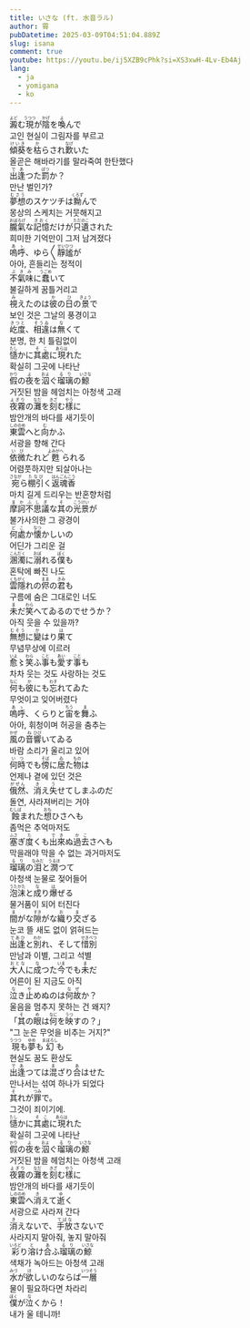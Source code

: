 ```yaml
---
title: いさな (ft. 水音ラル)
author: 霄
pubDatetime: 2025-03-09T04:51:04.889Z
slug: isana
comment: true
youtube: https://youtu.be/ij5XZB9cPhk?si=XS3xwH-4Lv-Eb4Aj
lang:
  - ja
  - yomigana
  - ko
---
```


<div>
    <div class="lang-ja"><ruby>澱<rp>(</rp><rt>よど</rt><rp>)</rp></ruby>む<ruby>現<rp>(</rp><rt>うつつ</rt><rp>)</rp></ruby>が<ruby>陰<rp>(</rp><rt>かげ</rt><rp>)</rp></ruby>を<ruby>喚<rp>(</rp><rt>よ</rt><rp>)</rp></ruby>んで</div>
    <div class="lang-ko">고인 현실이 그림자를 부르고</div>
</div>
<div>
    <div class="lang-ja"><ruby>傾葵<rp>(</rp><rt>けいき</rt><rp>)</rp></ruby>を<ruby>枯<rp>(</rp><rt>か</rt><rp>)</rp></ruby>らされ<ruby>歎<rp>(</rp><rt>なげ</rt><rp>)</rp></ruby>いた</div>
    <div class="lang-ko">올곧은 해바라기를 말라죽여 한탄했다</div>
</div>
<div>
    <div class="lang-ja"><ruby>出逢<rp>(</rp><rt>であ</rt><rp>)</rp></ruby>つた<ruby>罰<rp>(</rp><rt>ばつ</rt><rp>)</rp></ruby>か？</div>
    <div class="lang-ko">만난 벌인가?</div>
</div>

<div>
    <div class="lang-ja"><ruby>夢想<rp>(</rp><rt>むさう</rt><rp>)</rp></ruby>のスケツチは<ruby>黝<rp>(</rp><rt>くろず</rt><rp>)</rp></ruby>んで</div>
    <div class="lang-ko">몽상의 스케치는 거뭇해지고</div>
</div>
<div>
    <div class="lang-ja"><ruby>朧氣<rp>(</rp><rt>おぼろげ</rt><rp>)</rp></ruby>な<ruby>記憶<rp>(</rp><rt>きおく</rt><rp>)</rp></ruby>だけが<ruby>只<rp>(</rp><rt>ただ</rt><rp>)</rp></ruby><ruby>遺<rp>(</rp><rt>のこ</rt><rp>)</rp></ruby>された</div>
    <div class="lang-ko">희미한 기억만이 그저 남겨졌다</div>
</div>

<div>
    <div class="lang-ja"><ruby>嗚呼<rp>(</rp><rt>あゝ</rt><rp>)</rp></ruby>、ゆら〳〵<ruby>靜謐<rp>(</rp><rt>せいひつ</rt><rp>)</rp></ruby>が</div>
    <div class="lang-ko">아아, 흔들리는 정적이</div>
</div>
<div>
    <div class="lang-ja"><ruby>不氣味<rp>(</rp><rt>ぶきみ</rt><rp>)</rp></ruby>に<ruby>蠢<rp>(</rp><rt>うごめ</rt><rp>)</rp></ruby>いて</div>
    <div class="lang-ko">불길하게 꿈틀거리고</div>
</div>
<div>
    <div class="lang-ja"><ruby>視<rp>(</rp><rt>み</rt><rp>)</rp></ruby>えたのは<ruby>彼<rp>(</rp><rt>か</rt><rp>)</rp></ruby>の<ruby>日<rp>(</rp><rt>ひ</rt><rp>)</rp></ruby>の<ruby>景<rp>(</rp><rt>きょう</rt><rp>)</rp></ruby>で</div>
    <div class="lang-ko">보인 것은 그날의 풍경이고</div>
</div>
<div>
    <div class="lang-ja"><ruby>屹度<rp>(</rp><rt>きつと</rt><rp>)</rp></ruby>、<ruby>相違<rp>(</rp><rt>そうゐ</rt><rp>)</rp></ruby>は<ruby>無<rp>(</rp><rt>な</rt><rp>)</rp></ruby>くて</div>
    <div class="lang-ko">분명, 한 치 틀림없이</div>
</div>

<div>
    <div class="lang-ja"><ruby>慥<rp>(</rp><rt>たし</rt><rp>)</rp></ruby>かに<ruby>其處<rp>(</rp><rt>そこ</rt><rp>)</rp></ruby>に<ruby>現<rp>(</rp><rt>あらは</rt><rp>)</rp></ruby>れた</div>
    <div class="lang-ko">확실히 그곳에 나타난</div>
</div>
<div>
    <div class="lang-ja"><ruby>假<rp>(</rp><rt>かり</rt><rp>)</rp></ruby>の<ruby>夜<rp>(</rp><rt>よ</rt><rp>)</rp></ruby>を<ruby>泅<rp>(</rp><rt>およ</rt><rp>)</rp></ruby>ぐ<ruby>瑠璃<rp>(</rp><rt>るり</rt><rp>)</rp></ruby>の<ruby>鯨<rp>(</rp><rt>いさな</rt><rp>)</rp></ruby></div>
    <div class="lang-ko">거짓된 밤을 헤엄치는 아청색 고래</div>
</div>
<div>
    <div class="lang-ja"><ruby>夜霧<rp>(</rp><rt>よぎり</rt><rp>)</rp></ruby>の<ruby>灘<rp>(</rp><rt>なだ</rt><rp>)</rp></ruby>を<ruby>刻<rp>(</rp><rt>きざ</rt><rp>)</rp></ruby>む<ruby>樣<rp>(</rp><rt>やう</rt><rp>)</rp></ruby>に</div>
    <div class="lang-ko">밤안개의 바다를 새기듯이</div>
</div>
<div>
    <div class="lang-ja"><ruby>東雲<rp>(</rp><rt>しののめ</rt><rp>)</rp></ruby>へと<ruby>向<rp>(</rp><rt>む</rt><rp>)</rp></ruby>かふ</div>
    <div class="lang-ko">서광을 향해 간다</div>
</div>

<div>
    <div class="lang-ja"><ruby>依微<rp>(</rp><rt>いび</rt><rp>)</rp></ruby>たれど<ruby>甦<rp>(</rp><rt>よみがへ</rt><rp>)</rp></ruby>られる</div>
    <div class="lang-ko">어렴풋하지만 되살아나는</div>
</div>
<div>
    <div class="lang-ja"><ruby>宛<rp>(</rp><rt>さなが</rt><rp>)</rp></ruby>ら<ruby>棚引<rp>(</rp><rt>たなび</rt><rp>)</rp></ruby>く<ruby>返魂香<rp>(</rp><rt>はんごんこう</rt><rp>)</rp></ruby></div>
    <div class="lang-ko">마치 길게 드리우는 반혼향처럼</div>
</div>
<div>
    <div class="lang-ja"><ruby>摩訶不思議<rp>(</rp><rt>まかふしぎ</rt><rp>)</rp></ruby>な<ruby>其<rp>(</rp><rt>そ</rt><rp>)</rp></ruby>の<ruby>光景<rp>(</rp><rt>こうけい</rt><rp>)</rp></ruby>が</div>
    <div class="lang-ko">불가사의한 그 광경이</div>
</div>
<div>
    <div class="lang-ja"><ruby>何處<rp>(</rp><rt>どこ</rt><rp>)</rp></ruby>か<ruby>懐<rp>(</rp><rt>なつ</rt><rp>)</rp></ruby>かしいの</div>
    <div class="lang-ko">어딘가 그리운 걸</div>
</div>

<div>
    <div class="lang-ja"><ruby>溷濁<rp>(</rp><rt>こんだく</rt><rp>)</rp></ruby>に<ruby>溺<rp>(</rp><rt>おぼ</rt><rp>)</rp></ruby>れる<ruby>僕<rp>(</rp><rt>ぼく</rt><rp>)</rp></ruby>も</div>
    <div class="lang-ko">혼탁에 빠진 나도</div>
</div>
<div>
    <div class="lang-ja"><ruby>雲隱<rp>(</rp><rt>くもがく</rt><rp>)</rp></ruby>れの<ruby>侭<rp>(</rp><rt>まま</rt><rp>)</rp></ruby>の<ruby>君<rp>(</rp><rt>きみ</rt><rp>)</rp></ruby>も</div>
    <div class="lang-ko">구름에 숨은 그대로인 너도</div>
</div>
<div>
    <div class="lang-ja"><ruby>未<rp>(</rp><rt>ま</rt><rp>)</rp></ruby>だ<ruby>笑<rp>(</rp><rt>わら</rt><rp>)</rp></ruby>へてゐるのでせうか？</div>
    <div class="lang-ko">아직 웃을 수 있을까?</div>
</div>

<div>
    <div class="lang-ja"><ruby>無想<rp>(</rp><rt>むそう</rt><rp>)</rp></ruby>に<ruby>變<rp>(</rp><rt>か</rt><rp>)</rp></ruby>はり<ruby>果<rp>(</rp><rt>は</rt><rp>)</rp></ruby>て</div>
    <div class="lang-ko">무념무상에 이르러</div>
</div>
<div>
    <div class="lang-ja"><ruby>愈<rp>(</rp><rt>いよ</rt><rp>)</rp></ruby>〻<ruby>笑<rp>(</rp><rt>わら</rt><rp>)</rp></ruby>ふ<ruby>事<rp>(</rp><rt>こと</rt><rp>)</rp></ruby>も<ruby>愛<rp>(</rp><rt>あい</rt><rp>)</rp></ruby>す<ruby>事<rp>(</rp><rt>こと</rt><rp>)</rp></ruby>も</div>
    <div class="lang-ko">차차 웃는 것도 사랑하는 것도</div>
</div>
<div>
    <div class="lang-ja"><ruby>何<rp>(</rp><rt>なに</rt><rp>)</rp></ruby>も<ruby>彼<rp>(</rp><rt>か</rt><rp>)</rp></ruby>にも<ruby>忘<rp>(</rp><rt>わす</rt><rp>)</rp></ruby>れてゐた</div>
    <div class="lang-ko">무엇이고 잊어버렸다</div>
</div>

<div>
    <div class="lang-ja"><ruby>嗚呼<rp>(</rp><rt>あゝ</rt><rp>)</rp></ruby>、くらりと<ruby>宙<rp>(</rp><rt>ちう</rt><rp>)</rp></ruby>を<ruby>舞<rp>(</rp><rt>ま</rt><rp>)</rp></ruby>ふ</div>
    <div class="lang-ko">아아, 휘청이며 허공을 춤추는</div>
</div>
<div>
    <div class="lang-ja"><ruby>風<rp>(</rp><rt>かぜ</rt><rp>)</rp></ruby>の<ruby>音<rp>(</rp><rt>ね</rt><rp>)</rp></ruby><ruby>響<rp>(</rp><rt>ひび</rt><rp>)</rp></ruby>いてゐる</div>
    <div class="lang-ko">바람 소리가 울리고 있어</div>
</div>
<div>
    <div class="lang-ja"><ruby>何時<rp>(</rp><rt>いつ</rt><rp>)</rp></ruby>でも<ruby>傍<rp>(</rp><rt>そば</rt><rp>)</rp></ruby>に<ruby>居<rp>(</rp><rt>ゐ</rt><rp>)</rp></ruby>た<ruby>物<rp>(</rp><rt>もの</rt><rp>)</rp></ruby>は</div>
    <div class="lang-ko">언제나 곁에 있던 것은</div>
</div>
<div>
    <div class="lang-ja"><ruby>俄然<rp>(</rp><rt>がぜん</rt><rp>)</rp></ruby>、<ruby>消<rp>(</rp><rt>き</rt><rp>)</rp></ruby>え<ruby>失<rp>(</rp><rt>う</rt><rp>)</rp></ruby>せてしまふのだ</div>
    <div class="lang-ko">돌연, 사라져버리는 거야</div>
</div>

<div>
    <div class="lang-ja"><ruby>蝕<rp>(</rp><rt>むしば</rt><rp>)</rp></ruby>まれた<ruby>想<rp>(</rp><rt>おも</rt><rp>)</rp></ruby>ひさへも</div>
    <div class="lang-ko">좀먹은 추억마저도</div>
</div>
<div>
    <div class="lang-ja"><ruby>塞<rp>(</rp><rt>ふさ</rt><rp>)</rp></ruby>ぎ<ruby>度<rp>(</rp><rt>た</rt><rp>)</rp></ruby>くも<ruby>出來<rp>(</rp><rt>でき</rt><rp>)</rp></ruby>ぬ<ruby>過去<rp>(</rp><rt>かこ</rt><rp>)</rp></ruby>さへも</div>
    <div class="lang-ko">막을래야 막을 수 없는 과거마저도</div>
</div>
<div>
    <div class="lang-ja"><ruby>瑠璃<rp>(</rp><rt>るり</rt><rp>)</rp></ruby>の<ruby>泪<rp>(</rp><rt>なみだ</rt><rp>)</rp></ruby>と<ruby>潤<rp>(</rp><rt>うるほ</rt><rp>)</rp></ruby>つて</div>
    <div class="lang-ko">아청색 눈물로 젖어들어</div>
</div>
<div>
    <div class="lang-ja"><ruby>泡沫<rp>(</rp><rt>うたかた</rt><rp>)</rp></ruby>と<ruby>成<rp>(</rp><rt>な</rt><rp>)</rp></ruby>り<ruby>爆<rp>(</rp><rt>は</rt><rp>)</rp></ruby>ぜる</div>
    <div class="lang-ko">물거품이 되어 터진다</div>
</div>

<div>
    <div class="lang-ja"><ruby>間<rp>(</rp><rt>ま</rt><rp>)</rp></ruby>がな<ruby>隙<rp>(</rp><rt>すき</rt><rp>)</rp></ruby>がな<ruby>織<rp>(</rp><rt>お</rt><rp>)</rp></ruby>り<ruby>交<rp>(</rp><rt>ま</rt><rp>)</rp></ruby>ざる</div>
    <div class="lang-ko">눈코 뜰 새도 없이 얽혀드는</div>
</div>
<div>
    <div class="lang-ja"><ruby>出逢<rp>(</rp><rt>であひ</rt><rp>)</rp></ruby>と<ruby>別<rp>(</rp><rt>わか</rt><rp>)</rp></ruby>れ、そして<ruby>惜別<rp>(</rp><rt>せきべつ</rt><rp>)</rp></ruby></div>
    <div class="lang-ko">만남과 이별, 그리고 석별</div>
</div>
<div>
    <div class="lang-ja"><ruby>大人<rp>(</rp><rt>おとな</rt><rp>)</rp></ruby>に<ruby>成<rp>(</rp><rt>な</rt><rp>)</rp></ruby>つた<ruby>今<rp>(</rp><rt>いま</rt><rp>)</rp></ruby>でも<ruby>未<rp>(</rp><rt>ま</rt><rp>)</rp></ruby>だ</div>
    <div class="lang-ko">어른이 된 지금도 아직</div>
</div>
<div>
    <div class="lang-ja"><ruby>泣<rp>(</rp><rt>な</rt><rp>)</rp></ruby>き<ruby>止<rp>(</rp><rt>や</rt><rp>)</rp></ruby>めぬのは<ruby>何故<rp>(</rp><rt>なぜ</rt><rp>)</rp></ruby>か？</div>
    <div class="lang-ko">울음을 멈추지 못하는 건 왜지?</div>
</div>

<div>
    <div class="lang-ja">「<ruby>其<rp>(</rp><rt>そ</rt><rp>)</rp></ruby>の<ruby>眼<rp>(</rp><rt>め</rt><rp>)</rp></ruby>は<ruby>何<rp>(</rp><rt>なに</rt><rp>)</rp></ruby>を<ruby>映<rp>(</rp><rt>うつ</rt><rp>)</rp></ruby>すの？」</div>
    <div class="lang-ko">"그 눈은 무엇을 비추는 거지?"</div>
</div>

<div>
    <div class="lang-ja"><ruby>現<rp>(</rp><rt>うつつ</rt><rp>)</rp></ruby>も<ruby>夢<rp>(</rp><rt>ゆめ</rt><rp>)</rp></ruby>も<ruby>幻<rp>(</rp><rt>まぼろし</rt><rp>)</rp></ruby>も</div>
    <div class="lang-ko">현실도 꿈도 환상도</div>
</div>
<div>
    <div class="lang-ja"><ruby>出逢<rp>(</rp><rt>であ</rt><rp>)</rp></ruby>つては<ruby>混<rp>(</rp><rt>ま</rt><rp>)</rp></ruby>ざり<ruby>合<rp>(</rp><rt>あ</rt><rp>)</rp></ruby>はせた</div>
    <div class="lang-ko">만나서는 섞여 하나가 되었다</div>
</div>
<div>
    <div class="lang-ja"><ruby>其<rp>(</rp><rt>そ</rt><rp>)</rp></ruby>れが<ruby>罪<rp>(</rp><rt>つみ</rt><rp>)</rp></ruby>で。</div>
    <div class="lang-ko">그것이 죄이기에.</div>
</div>

<div>
    <div class="lang-ja"><ruby>慥<rp>(</rp><rt>たし</rt><rp>)</rp></ruby>かに<ruby>其處<rp>(</rp><rt>そこ</rt><rp>)</rp></ruby>に<ruby>現<rp>(</rp><rt>あらは</rt><rp>)</rp></ruby>れた</div>
    <div class="lang-ko">확실히 그곳에 나타난</div>
</div>
<div>
    <div class="lang-ja"><ruby>假<rp>(</rp><rt>かり</rt><rp>)</rp></ruby>の<ruby>夜<rp>(</rp><rt>よ</rt><rp>)</rp></ruby>を<ruby>泅<rp>(</rp><rt>およ</rt><rp>)</rp></ruby>ぐ<ruby>瑠璃<rp>(</rp><rt>るり</rt><rp>)</rp></ruby>の<ruby>鯨<rp>(</rp><rt>いさな</rt><rp>)</rp></ruby></div>
    <div class="lang-ko">거짓된 밤을 헤엄치는 아청색 고래</div>
</div>
<div>
    <div class="lang-ja"><ruby>夜霧<rp>(</rp><rt>よぎり</rt><rp>)</rp></ruby>の<ruby>灘<rp>(</rp><rt>なだ</rt><rp>)</rp></ruby>を<ruby>刻<rp>(</rp><rt>きざ</rt><rp>)</rp></ruby>む<ruby>樣<rp>(</rp><rt>やう</rt><rp>)</rp></ruby>に</div>
    <div class="lang-ko">밤안개의 바다를 새기듯이</div>
</div>
<div>
    <div class="lang-ja"><ruby>東雲<rp>(</rp><rt>しののめ</rt><rp>)</rp></ruby>へ<ruby>消<rp>(</rp><rt>き</rt><rp>)</rp></ruby>えて<ruby>逝<rp>(</rp><rt>ゆ</rt><rp>)</rp></ruby>く</div>
    <div class="lang-ko">서광으로 사라져 간다</div>
</div>

<div>
    <div class="lang-ja"><ruby>消<rp>(</rp><rt>き</rt><rp>)</rp></ruby>えないで、<ruby>手放<rp>(</rp><rt>てばな</rt><rp>)</rp></ruby>さないで</div>
    <div class="lang-ko">사라지지 말아줘, 놓지 말아줘</div>
</div>
<div>
    <div class="lang-ja"><ruby>彩<rp>(</rp><rt>いろど</rt><rp>)</rp></ruby>り<ruby>溶<rp>(</rp><rt>と</rt><rp>)</rp></ruby>け<ruby>合<rp>(</rp><rt>あ</rt><rp>)</rp></ruby>ふ<ruby>瑠璃<rp>(</rp><rt>るり</rt><rp>)</rp></ruby>の<ruby>鯨<rp>(</rp><rt>いさな</rt><rp>)</rp></ruby></div>
    <div class="lang-ko">색채가 녹아드는 아청색 고래</div>
</div>
<div>
    <div class="lang-ja"><ruby>水<rp>(</rp><rt>みづ</rt><rp>)</rp></ruby>が<ruby>欲<rp>(</rp><rt>ほ</rt><rp>)</rp></ruby>しいのならば<ruby>一層<rp>(</rp><rt>いつそう</rt><rp>)</rp></ruby></div>
    <div class="lang-ko">물이 필요하다면 차라리</div>
</div>
<div>
    <div class="lang-ja"><ruby>僕<rp>(</rp><rt>ぼく</rt><rp>)</rp></ruby>が<ruby>泣<rp>(</rp><rt>な</rt><rp>)</rp></ruby>くから！</div>
    <div class="lang-ko">내가 울 테니까!</div>
</div> 